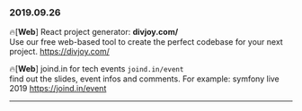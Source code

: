 ### 2019.09.26

🔥[**Web**] React project generator: **divjoy.com/** <br>
Use our free web-based tool to create the perfect codebase for your next project.
<https://divjoy.com/>

🔥[**Web**] joind.in for tech events `joind.in/event` <br>
find out the slides, event infos and comments. For example: symfony live 2019
 <https://joind.in/event>

<hr>
